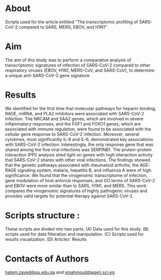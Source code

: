 # About
Scripts used for the article entitled "The transcriptomic profiling of SARS-CoV-2 compared to SARS, MERS, EBOV, and H1N1"
# Aim
The aim of this study was to perform a comparative analysis of transcriptomic signatures of infection of SARS-CoV-2 compared to other respiratory viruses (EBOV, H1N1, MERS-CoV, and SARS-CoV), to determine a unique anti-SARS-CoV-2 gene signature. 
# Results
We identified for the first time that molecular pathways for heparin-binding, RAGE, miRNA, and PLA2 inhibitors were associated with SARS-CoV-2 infection. The NRCAM and SAA2 genes, which are involved in severe inflammatory responses, and the FGF1 and FOXO1 genes, which are associated with immune regulation, were found to be associated with the cellular gene response to SARS-CoV-2 infection. Moreover, several cytokines, most significantly IL-8 and IL-6, demonstrated key associations with SARS-CoV-2 infection. Interestingly, the only response gene that was shared among the five viral infections was SERPINB1. The protein-protein interaction (PPI) analysis shed light on genes with high interaction activity that SARS-CoV-2 shares with other viral infections. The findings showed that the genetic pathways associated with rheumatoid arthritis, the AGE-RAGE signaling system, malaria, hepatitis B, and influenza A were of high significance. We found that the virogenomic transcriptome of infection, gene modulation of host antiviral responses, and GO terms of SARS-CoV-2 and EBOV were more similar than to SARS, H1N1, and MERS. This work compares the virogenomic signatures of highly pathogenic viruses and provides valid targets for potential therapy against SARS-CoV-2.

# Scripts structure :
These scripts are divded into two parts; 
 (A) Data used for this study.
 (B) scripts used for data filteration and manipulation.
 (C) Scripts used for results visualization. 
 (D) Articles' Results
 # Contacts of Authors
 hatem.zayed@qu.edu.qa and smahmoud@ageri.sci.eg
